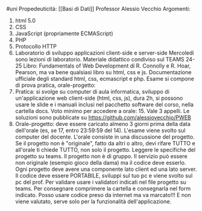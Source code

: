 #uni 
Propedeuticità: [[Basi di Dati]] 
Professor Alessio Vecchio
Argomenti:
1. html 5.0
2. CSS
3. JavaScript (propriamente ECMAScript)
4. PHP
5. Protocollo HTTP
6. Laboratorio di sviluppo applicazioni client-side e server-side
Mercoledì sono lezioni di laboratorio.
Materiale didattico condiviso sul TEAMS 24-25
Libro: Fundamentals of Web Development di R. Connolly e R. Hoar, Pearson, ma va bene qualsiasi libro su html, css e js.
Documentazione ufficiale degli standard html, css, ecmascript e php.
Esame si compone di prova pratica, orale-progetto:
1. Pratica: si svolge su computer di aula informatica, sviluppo di un'applicazione web client-side (html, css, js), dura 2h, si possono usare le slide e i manuali inclusi nel pacchetto software del corso, nella cartella docs. Voto minimo per accedere a orale: 15. Vale 3 appelli.
   Le soluzioni sono pubblicate su https://github.com/alessiovecchio/PWEB 
2. Orale-progetto: deve essere caricato almeno 3 giorni prima della data dell'orale (es, se 17, entro 23:59:59 del 14). L'esame viene svolto sul computer del docente. L'orale consiste in una discussione del progetto.
   Se il progetto non è "originale", fatto da altri o altro, devi rifare TUTTO e all'orale ti chiede TUTTO, non solo il progetto.
   Leggere le specifiche del progetto su teams.
   Il progetto non è di gruppo.
   Il servizio può essere non originale (esempio gioco della dama) ma il codice deve esserlo.
   Ogni progetto deve avere una componente lato client ed una lato server.
   Il codice deve essere PORTABILE, sviluppi sul tuo pc e viene svolto sul pc del prof.
   Per validare usare i validatori indicati nel file progetto su teams.
   Per consegnare comprimere la cartella e consegnarla nel form indicato. 
   Posso usare codice preso da internet ma va marcato!!! E non viene valutato, serve solo per la funzionalità dell'applicazione.
